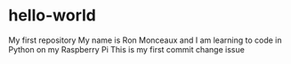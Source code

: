 # hello-world
My first repository
My name is Ron Monceaux and I am learning to code in Python on my Raspberry Pi
This is my first commit change issue
